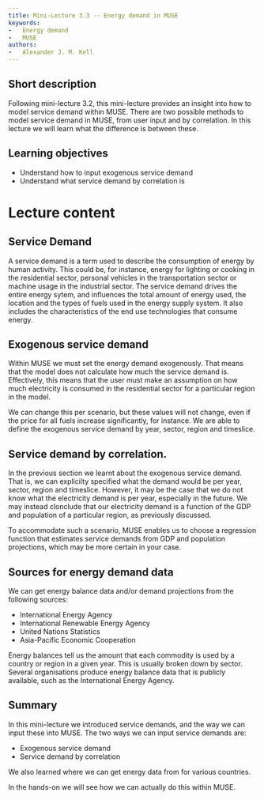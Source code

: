 ```yaml
---
title: Mini-Lecture 3.3 -- Energy demand in MUSE
keywords:
-   Energy demand
-   MUSE
authors:
-   Alexander J. M. Kell
---
```


## Short description

Following mini-lecture 3.2, this mini-lecture provides an insight into how to model service demand within MUSE. There are two possible methods to model service demand in MUSE, from user input and by correlation. In this lecture we will learn what the difference is between these.

## Learning objectives

- Understand how to input exogenous service demand
- Understand what service demand by correlation is

# Lecture content

## Service Demand

A service demand is a term used to describe the consumption of energy by human activity. This could be, for instance, energy for lighting or cooking in the residential sector, personal vehicles in the transportation sector or machine usage in the industrial sector. The service demand drives the entire energy sytem, and influences the total amount of energy used, the location and the types of fuels used in the energy supply system. It also includes the characteristics of the end use technologies that consume energy. 

## Exogenous service demand

Within MUSE we must set the energy demand exogenously. That means that the model does not calculate how much the service demand is. Effectively, this means that the user must make an assumption on how much electricity is consumed in the residential sector for a particular region in the model.

We can change this per scenario, but these values will not change, even if the price for all fuels increase significantly, for instance. We are able to define the exogenous service demand by year, sector, region and timeslice.

## Service demand by correlation. 

In the previous section we learnt about the exogenous service demand. That is, we can explicilty specified what the demand would be per year, sector, region and timeslice. However, it may be the case that we do not know what the electricity demand is per year, especially in the future. We may instead clonclude that our electricity demand is a function of the GDP and population of a particular region, as previously discussed. 

To accommodate such a scenario, MUSE enables us to choose a regression function that estimates service demands from GDP and population projections, which may be more certain in your case.

## Sources for energy demand data

We can get energy balance data and/or demand projections from the following sources:

- International Energy Agency
- International Renewable Energy Agency
- United Nations Statistics
- Asia-Pacific Economic Cooperation

Energy balances tell us the amount that each commodity is used by a country or region in a given year. This is usually broken down by sector. Several organisations produce energy balance data that is publicly available, such as the International Energy Agency.


## Summary

In this mini-lecture we introduced service demands, and the way we can input these into MUSE. The two ways we can input service demands are:
- Exogenous service demand
- Service demand by correlation

We also learned where we can get energy data from for various countries.

In the hands-on we will see how we can actually do this within MUSE.

